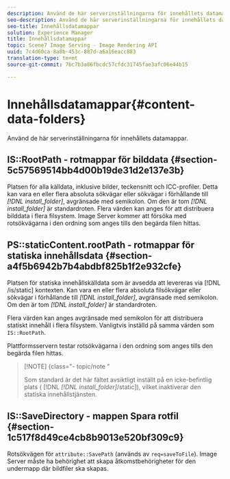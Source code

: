 ```yaml
---
description: Använd de här serverinställningarna för innehållets datamappar.
seo-description: Använd de här serverinställningarna för innehållets datamappar.
seo-title: Innehållsdatamappar
solution: Experience Manager
title: Innehållsdatamappar
topic: Scene7 Image Serving - Image Rendering API
uuid: 7c4d60ca-8a8b-453c-887d-a6a16eacc883
translation-type: tm+mt
source-git-commit: 7bc7b3a86fbcdc57cfdc31745fae3afc06e44b15

---
```



# Innehållsdatamappar{#content-data-folders}

Använd de här serverinställningarna för innehållets datamappar.

## IS::RootPath - rotmappar för bilddata {#section-5c57569514bb4d00b19de31d2e137e3b}

Platsen för alla källdata, inklusive bilder, teckensnitt och ICC-profiler. Detta kan vara en eller flera absoluta sökvägar eller sökvägar i förhållande till *[!DNL install_folder]*, avgränsade med semikolon. Om den är tom *[!DNL install_folder]* är standardroten. Flera värden kan anges för att distribuera bilddata i flera filsystem. Image Server kommer att försöka med rotsökvägarna i den ordning som anges tills den begärda filen hittas.

## PS::staticContent.rootPath - rotmappar för statiska innehållsdata {#section-a4f5b6942b7b4abdbf825b1f2e932cfe}

Platsen för statiska innehållskälldata som är avsedda att levereras via [!DNL /is/static] kontexten. Kan vara en eller flera absoluta filsökvägar eller sökvägar i förhållande till *[!DNL install_folder]*, avgränsade med semikolon. Om den är tom *[!DNL install_folder]* är standardroten.

Flera värden kan anges avgränsade med semikolon för att distribuera statiskt innehåll i flera filsystem. Vanligtvis inställd på samma värden som `IS::RootPath`.

Plattformsservern testar rotsökvägarna i den ordning som anges tills den begärda filen hittas.

>[!NOTE] {class=&quot;- topic/note &quot;
>
>Som standard är det här fältet avsiktligt inställt på en icke-befintlig plats ( [!DNL *[!DNL install_folder]*/static]), vilket inaktiverar den statiska innehållstjänsten.

## IS::SaveDirectory - mappen Spara rotfil {#section-1c517f8d49ce4cb8b9013e520bf309c9}

Rotsökvägen för `attribute::SavePath` (används av `req=saveToFile`). Image Server måste ha behörighet att skapa åtkomstbehörigheter för den undermapp där bildfiler ska skapas.
